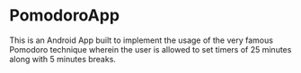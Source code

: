 # PomodoroApp
This is an Android App built to implement the usage of the very famous Pomodoro technique wherein the user is allowed to set timers of 25 minutes along with 5 minutes breaks.
